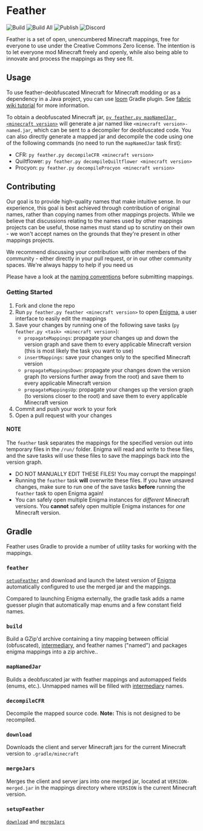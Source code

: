 # Feather

![Build](https://img.shields.io/github/actions/workflow/status/OrnitheMC/feather-mappings/build.yml?label=Build&branch=main)
![Build All](https://img.shields.io/github/actions/workflow/status/OrnitheMC/feather-mappings/build_all.yml?label=Build%20All&branch=main)
![Publish](https://img.shields.io/github/actions/workflow/status/OrnitheMC/feather-mappings/publish.yml?label=Publish&branch=main)
![Discord](https://img.shields.io/discord/922262455453888542?color=5865F2&label=Discord&logo=Discord&logoColor=ffffff)

Feather is a set of open, unencumbered Minecraft mappings, free for everyone to use under the Creative Commons Zero license. The intention is to let 
everyone mod Minecraft freely and openly, while also being able to innovate and process the mappings as they see fit.

## Usage
To use feather-deobfuscated Minecraft for Minecraft modding or as a dependency in a Java project, you can use [loom](https://github.com/OrnitheMC/ornithe-loom) Gradle plugin. See [fabric wiki tutorial](https://fabricmc.net/wiki/tutorial:setup) for more information.

To obtain a deobfuscated Minecraft jar, [`py feather.py mapNamedJar <minecraft version>`](#mapNamedJar) will generate a jar named like `<minecraft version>-named.jar`, which can be sent to a decompiler for deobfuscated code.
You can also directly generate a mapped jar and decompile the code using one of the following commands (no need to run the `mapNamedJar` task first):
- CFR: `py feather.py decompileCFR <minecraft version>`
- Quiltflower: `py feather.py decompileQuiltflower <minecraft version>`
- Procyon: `py feather.py decompileProcyon <minecraft version>`

## Contributing

Our goal is to provide high-quality names that make intuitive sense. In our experience, this goal is best achieved through contribution of original names, rather than copying names from other mappings projects. While we believe that discussions relating to the names used by other mappings projects can be useful, those names must stand up to scrutiny on their own - we won't accept names on the grounds that they're present in other mappings projects.

We recommend discussing your contribution with other members of the community - either directly in your pull request, or in our other community spaces. We're always happy to help if you need us

Please have a look at the [naming conventions](/CONVENTIONS.md) before submitting mappings.

### Getting Started

1. Fork and clone the repo
2. Run `py feather.py feather <minecraft version>` to open [Enigma](https://github.com/OrnitheMC/Enigma), a user interface to easily edit the mappings
3. Save your changes by running one of the following save tasks (`py feather.py <task> <minecraft version>`):
   - `propagateMappings`: propagate your changes up and down the version graph and save them to every applicable Minecraft version (this is most likely the task you want to use)
   - `insertMappings`: save your changes only to the specified Minecraft version
   - `propagateMappingsDown`: propagate your changes down the version graph (to versions further away from the root) and save them to every applicable Minecraft version
   - `propagateMappingsUp`: propagate your changes up the version graph (to versions closer to the root) and save them to every applicable Minecraft version
4. Commit and push your work to your fork
5. Open a pull request with your changes

#### NOTE

The `feather` task separates the mappings for the specified version out into temporary files in the `/run/` folder. Enigma will read and write to these files, and the save tasks will use these files to save the mappings back into the version graph.

- DO NOT MANUALLY EDIT THESE FILES! You may corrupt the mappings!
- Running the `feather` task **will** overwrite these files. If you have unsaved changes, make sure to run one of the save tasks **before** running the `feather` task to open Enigma again!
- You can safely open multiple Enigma instances for *different* Minecraft versions. You **cannot** safely open multiple Enigma instances for *one* Minecraft version.

## Gradle
Feather uses Gradle to provide a number of utility tasks for working with the mappings.

### `feather`
[`setupFeather`](#setupFeather) and download and launch the latest version of [Enigma](https://github.com/FabricMC/Enigma) automatically configured to use the merged jar and the mappings.

Compared to launching Enigma externally, the gradle task adds a name guesser plugin that automatically map enums and a few constant field names.

### `build`
Build a GZip'd archive containing a tiny mapping between official (obfuscated), [intermediary](https://github.com/FabricMC/intermediary), and feather names ("named") and packages enigma mappings into a zip archive..

### `mapNamedJar`
Builds a deobfuscated jar with feather mappings and automapped fields (enums, etc.). Unmapped names will be filled with [intermediary](https://github.com/FabricMC/Intermediary) names.

### `decompileCFR`
Decompile the mapped source code. **Note:** This is not designed to be recompiled.

### `download`
Downloads the client and server Minecraft jars for the current Minecraft version to `.gradle/minecraft`

### `mergeJars`
Merges the client and server jars into one merged jar, located at `VERSION-merged.jar` in the mappings directory where `VERSION` is the current Minecraft version.

### `setupFeather`
[`download`](#download) and [`mergeJars`](#mergeJars)
